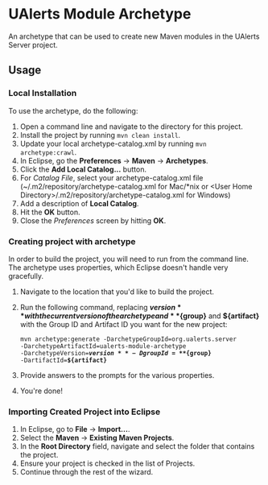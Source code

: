 UAlerts Module Archetype
=======

An archetype that can be used to create new Maven modules in the UAlerts Server project.

## Usage

### Local Installation

To use the archetype, do the following:

1. Open a command line and navigate to the directory for this project.
2. Install the project by running <code>mvn clean install</code>.
3. Update your local archetype-catalog.xml by running <code>mvn archetype:crawl</code>.
4. In Eclipse, go the **Preferences** -> **Maven** -> **Archetypes**.
5. Click the **Add Local Catalog...** button.
6. For _Catalog File_, select your archetype-catalog.xml file (~/.m2/repository/archetype-catalog.xml for Mac/\*nix or &lt;User Home Directory&gt;/.m2/repository/archetype-catalog.xml for Windows)
7. Add a description of **Local Catalog**.
8. Hit the **OK** button.
9. Close the _Preferences_ screen by hitting **OK**.

### Creating project with archetype

In order to build the project, you will need to run from the command line.  The archetype uses properties, which Eclipse doesn't handle very gracefully.

1. Navigate to the location that you'd like to build the project.
2. Run the following command, replacing **${version}** with the current version of the archetype and **${group}** and **${artifact}** with the Group ID and Artifact ID you want for the new project:

   <code>mvn archetype:generate -DarchetypeGroupId=org.ualerts.server -DarchetypeArtifactId=ualerts-module-archetype -DarchetypeVersion=**${version}** -DgroupId=**${group}** -DartifactId=**${artifact}**</code>

3. Provide answers to the prompts for the various properties.
4. You're done!

### Importing Created Project into Eclipse

1. In Eclipse, go to **File** -> **Import...**.
2. Select the **Maven** -> **Existing Maven Projects**.
3. In the **Root Directory** field, navigate and select the folder that contains the project.
4. Ensure your project is checked in the list of Projects.
5. Continue through the rest of the wizard.